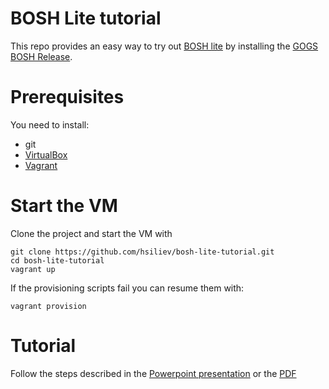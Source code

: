 # BOSH Lite tutorial
This repo provides an easy way to try out [BOSH lite](https://github.com/cloudfoundry/bosh-lite) by installing the [GOGS BOSH Release](https://github.com/cloudfoundry-community/gogs-boshrelease).

# Prerequisites

You need to install:
* git
* [VirtualBox](https://www.virtualbox.org)
* [Vagrant](https://www.vagrantup.com)

# Start the VM

Clone the project and start the VM with

```
git clone https://github.com/hsiliev/bosh-lite-tutorial.git
cd bosh-lite-tutorial
vagrant up
```

If the provisioning scripts fail you can resume them with:
```
vagrant provision
```

# Tutorial

Follow the steps described in the [Powerpoint presentation](https://github.com/hsiliev/bosh-lite-tutorial/blob/master/Tutorial.pptx?raw=true) or the [PDF](https://github.com/hsiliev/bosh-lite-tutorial/raw/master/Tutorial.pdf)

